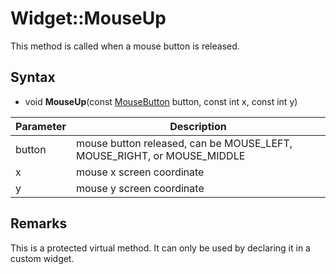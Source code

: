 # Widget::MouseUp

This method is called when a mouse button is released.

## Syntax

- void **MouseUp**(const [MouseButton](Constants.md#MouseButton) button, const int x, const int y)

| Parameter | Description |
|---|---|
| button | mouse button released, can be MOUSE_LEFT, MOUSE_RIGHT, or MOUSE_MIDDLE |
| x | mouse x screen coordinate |
| y | mouse y screen coordinate  |

## Remarks

This is a protected virtual method. It can only be used by declaring it in a custom widget.
